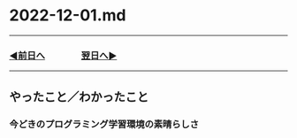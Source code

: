# 2022-12-01.md

---
### [◀️前日へ](https://github.com/yuasys/chatty-journal/blob/main/2022/11/2022-11-30.md)&emsp;&emsp;&emsp;&emsp;[翌日へ▶️](https://github.com/yuasys/chatty-journal/blob/main/2022/12/2022-12-01.md)
---

## やったこと／わかったこと

### 今どきのプログラミング学習環境の素晴らしさ
